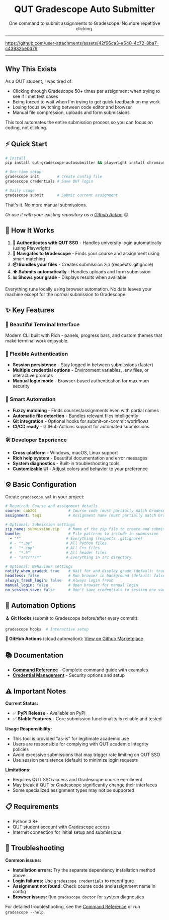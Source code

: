 <div align="center">

# QUT Gradescope Auto Submitter

One command to submit assignments to Gradescope. No more repetitive clicking.
</div>


---

https://github.com/user-attachments/assets/42f96ca3-e640-4c72-8ba7-c43932be0d79

---

## Why This Exists

As a QUT student, I was tired of:
- Clicking through Gradescope 50+ times per assignment when trying to see if I met test cases
- Being forced to wait when I'm trying to get quick feedback on my work
- Losing focus switching between code editor and browser
- Manual file compression, uploads and form submissions

This tool automates the entire submission process so you can focus on coding, not clicking.

## ⚡ Quick Start

```bash
# Install
pip install qut-gradescope-autosubmitter && playwright install chromium

# One-time setup
gradescope init        # Create config file
gradescope credentials # Save QUT login

# Daily usage
gradescope submit      # Submit current assignment
```

That's it. No more manual submissions.


*Or use it with your existing repository as a [Github Action](https://github.com/marketplace/actions/qut-gradescope-autosubmission)* 😊

## 🔄 How It Works

1. **🔐 Authenticates with QUT SSO** - Handles university login automatically (using Playwright)
2. **🎯 Navigates to Gradescope** - Finds your course and assignment using smart matching
3. **📦 Bundles your files** - Creates submission zip (respects .gitignore)
4. **⬆️ Submits automatically** - Handles uploads and form submission
5. **📊 Shows your grade** - Displays results when available

Everything runs locally using browser automation. No data leaves your machine except for the normal submission to Gradescope.

## ✨ Key Features

### 🎨 Beautiful Terminal Interface
Modern CLI built with Rich - panels, progress bars, and custom themes that make terminal work enjoyable.

### 🔐 Flexible Authentication
- **Session persistence** - Stay logged in between submissions (faster)
- **Multiple credential options** - Environment variables, .env files, or interactive prompts
- **Manual login mode** - Browser-based authentication for maximum security

### 🤖 Smart Automation
- **Fuzzy matching** - Finds courses/assignments even with partial names
- **Automatic file detection** - Bundles relevant files intelligently
- **Git integration** - Optional hooks for submit-on-commit workflows
- **CI/CD ready** - GitHub Actions support for automated submissions

### 🛠️ Developer Experience
- **Cross-platform** - Windows, macOS, Linux support
- **Rich help system** - Beautiful documentation and error messages
- **System diagnostics** - Built-in troubleshooting tools
- **Customizable UI** - Adjust colors and behavior to your preference

## ⚙️ Basic Configuration

Create `gradescope.yml` in your project:
```yaml
# Required: Course and assignment details 
course: cab201              # Course code (must partially match Gradescope course name)
assignment: t6q1            # Assignment name (must partially match Gradescope assignment name)

# Optional: Submission settings
zip_name: submission.zip    # Name of the zip file to create and submit
bundle:                     # File patterns to include in submission
  - "*"                    # Everything (respects .gitignore)
  # - "*.py"               # All Python files
  # - "*.cpp"              # All C++ files
  # - "*.h"                # All header files
  # - "src/**/*"           # Everything in src directory

# Optional: Behaviour settings
notify_when_graded: true    # Wait for and display grade (default: true)
headless: false             # Run browser in background (default: false)
always_fresh_login: false   # Always login fresh
manual_login: false         # Open browser for manual login 
no_session_save: false      # Don't save credentials to session env vars
```

## 🔗 Automation Options

**🪝 Git Hooks** (submit to Gradescope before/after every commit):
```bash
gradescope hooks  # Interactive setup
```

**🤖 GitHub Actions** (cloud automation):
[View on Github Marketplace](https://github.com/marketplace/actions/qut-gradescope-autosubmission)

## 📚 Documentation

- **[Command Reference](CLI_REFERENCE.md)** - Complete command guide with examples
- **[Credential Management](CREDENTIALS.md)** - Security options and setup

## ⚠️ Important Notes

**Current Status:**
- ✅ **PyPI Release** - Available on PyPI
- ✅ **Stable Features** - Core submission functionality is reliable and tested

**Usage Responsibility:**
- This tool is provided "as-is" for legitimate academic use
- Users are responsible for complying with QUT academic integrity policies
- Avoid excessive submissions that may trigger rate limiting on QUT SSO
- Use session persistence (default) to minimize login requests

**Limitations:**
- Requires QUT SSO access and Gradescope course enrollment
- May break if QUT or Gradescope significantly change their interfaces
- Some specialized assignment types may not be supported

## 📋 Requirements

- Python 3.8+
- QUT student account with Gradescope access
- Internet connection for initial setup and submissions

## 🔧 Troubleshooting

**Common issues:**
- **Installation errors:** Try the separate dependency installation method above
- **Login failures:** Use `gradescope credentials` to reconfigure
- **Assignment not found:** Check course code and assignment name in config
- **Browser issues:** Run `gradescope doctor` for system diagnostics

For detailed troubleshooting, see the [Command Reference](CLI_REFERENCE.md) or run `gradescope --help`.
